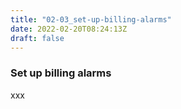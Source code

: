 ```yaml
---
title: "02-03_set-up-billing-alarms"
date: 2022-02-20T08:24:13Z
draft: false
---
```


### Set up billing alarms

xxx

